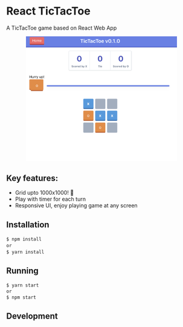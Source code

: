 # React TicTacToe

A TicTacToe game based on React Web App

<div align="center">
    <img src="/resources/screenshot.png" width="400px"</img> 
</div>

## Key features:

- Grid upto 1000x1000! 💪
- Play with timer for each turn
- Responsive UI, enjoy playing game at any screen

## Installation

```bash
$ npm install
or
$ yarn install
```

## Running

```
$ yarn start
or
$ npm start
```

## Development
